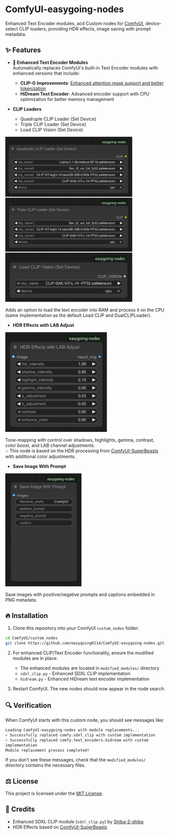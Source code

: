 # ComfyUI-easygoing-nodes

Enhanced Text Encoder modules, acd Custom nodes for [ComfyUI](https://github.com/comfyanonymous/ComfyUI), device-select CLIP loaders, providing HDR effects, image saving with prompt metadata.

## ✨ Features

- **🔧 Enhanced Text Encoder Modules**  
  Automatically replaces ComfyUI's built-in Text Encoder modules with enhanced versions that include:
  - **CLIP-G Improvements**: [Enhanced attention mask support and better tokenization](https://note.com/gentle_murre488/n/n12f2ecce1e00)
  - **HiDream Text Encoder**: Advanced encoder support with CPU optimization for better memory management

- **CLIP Loaders**
  - Quadruple CLIP Loader (Set Device)
  - Triple CLIP Loader (Set Device)  
  - Load CLIP Vision (Set Device)

<img width="400" height="189" alt="QuadrupleCLIPLoaderSetDevice node" src="Images/QuadrupleCLIPLoaderSetDevice node.png">
<img width="400" height="170" alt="TripleCLIPLoaderSetDevice node" src="Images/TripleCLIPLoaderSetDevice node.png">
<img width="400" height="155" alt="CLIPVisionLoaderSetDevice node" src="Images/CLIPVisionLoaderSetDevice node.png">

  Adds an option to load the text encoder into RAM and process it on the CPU (same implementation as the default Load CLIP and DualCLIPLoader).

- **HDR Effects with LAB Adjust**

<img width="320" height="314" alt="HDREffectsLabAdjust node" src="Images/HDREffectsLabAdjust node.png">

  Tone-mapping with control over shadows, highlights, gamma, contrast, color boost, and LAB channel adjustments.  
  💡 This node is based on the HDR processing from [ComfyUI-SuperBeasts](https://github.com/SuperBeastsAI/ComfyUI-SuperBeasts) with additional color adjustments.

- **Save Image With Prompt**

<img width="240" height="356" alt="SaveImageWithPrompt node" src="Images/SaveImageWithPrompt node.png">

  Save images with positive/negative prompts and captions embedded in PNG metadata.

## 🔥 Installation
1. Clone this repository into your ComfyUI `custom_nodes` folder:

```bash
cd ComfyUI/custom_nodes
git clone https://github.com/easygoing0114/ComfyUI-easygoing-nodes.git
```

2. For enhanced CLIP/Text Encoder functionality, ensure the modified modules are in place:
   - The enhanced modules are located in `modified_modules/` directory
   - `sdxl_clip.py` - Enhanced SDXL CLIP implementation
   - `hidream.py` - Enhanced HiDream text encoder implementation

3. Restart ComfyUI. The new nodes should now appear in the node search.

## 🔍 Verification

When ComfyUI starts with this custom node, you should see messages like:
```
Loading ComfyUI-easygoing-nodes with module replacements...
✓ Successfully replaced comfy.sdxl_clip with custom implementation
✓ Successfully replaced comfy.text_encoders.hidream with custom implementation
Module replacement process completed!
```

If you don't see these messages, check that the `modified_modules/` directory contains the necessary files.

## ⚖️ License
This project is licensed under the [MIT License](LICENSE).

## 🙏 Credits
- Enhanced SDXL CLIP module (`sdxl_clip.py`) by [Shiba-2-shiba](https://github.com/Shiba-2-shiba)
- HDR Effects based on [ComfyUI-SuperBeasts](https://github.com/SuperBeastsAI/ComfyUI-SuperBeasts)
